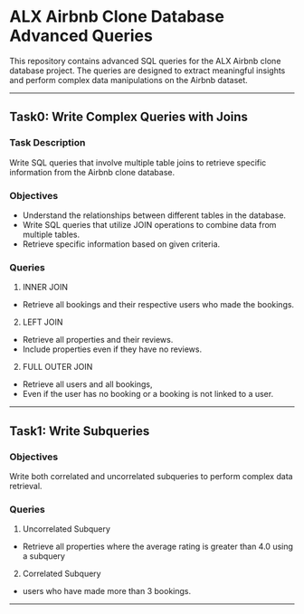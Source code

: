 # ALX Airbnb Clone Database Advanced Queries
This repository contains advanced SQL queries for the ALX Airbnb clone database project. The queries are designed to extract meaningful insights and perform complex data manipulations on the Airbnb dataset.

---

## Task0: Write Complex Queries with Joins
### Task Description
Write SQL queries that involve multiple table joins to retrieve specific information from the Airbnb clone database.

### Objectives
- Understand the relationships between different tables in the database.
- Write SQL queries that utilize JOIN operations to combine data from multiple tables.
- Retrieve specific information based on given criteria.

### Queries
1. INNER JOIN
- Retrieve all bookings and their respective users who made the bookings.
2. LEFT JOIN
- Retrieve all properties and their reviews.
- Include properties even if they have no reviews.

2. FULL OUTER JOIN
- Retrieve all users and all bookings, 
- Even if the user has no booking or a booking is not linked to a user.

---

## Task1: Write Subqueries
### Objectives
Write both correlated and uncorrelated subqueries to perform complex data retrieval.

### Queries
1. Uncorrelated Subquery
- Retrieve all properties where the average rating is greater than 4.0 using a subquery
2. Correlated Subquery
- users who have made more than 3 bookings.

---